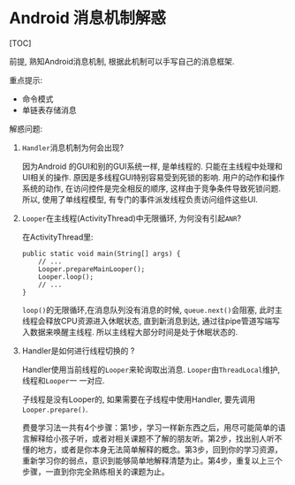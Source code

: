 # Android 消息机制解惑

[TOC]

前提, 熟知Android消息机制, 根据此机制可以手写自己的消息框架. 

重点提示:

- 命令模式
- 单链表存储消息

解惑问题:

1. `Handler`消息机制为何会出现?

   因为Android 的GUI和别的GUI系统一样, 是单线程的. 只能在主线程中处理和UI相关的操作. 原因是多线程GUI特别容易受到死锁的影响. 用户的动作和操作系统的动作, 在访问控件是完全相反的顺序, 这样由于竞争条件导致死锁问题. 所以, 使用了单线程模型, 有专门的事件派发线程负责访问组件这些UI.

   

2. `Looper`在主线程(ActivityThread)中无限循环, 为何没有引起`ANR`? 

   在ActivityThread里:

   ```
   public static void main(String[] args) {
       // ...
       Looper.prepareMainLooper();
       Looper.loop();
       // ...
   }
   ```

   

   `loop()`的无限循环,在消息队列没有消息的时候, `queue.next()`会阻塞, 此时主线程会释放CPU资源进入休眠状态, 直到新消息到达, 通过往pipe管道写端写入数据来唤醒主线程. 所以主线程大部分时间是处于休眠状态的. 

    

3. Handler是如何进行线程切换的 ? 

   Handler使用当前线程的`Looper`来轮询取出消息. `Looper`由`ThreadLocal`维护, 线程和`Looper`一 一对应. 

   子线程是没有Looper的, 如果需要在子线程中使用Handler, 要先调用`Looper.prepare()`.

   

   费曼学习法一共有4个步骤：第1步，学习一样新东西之后，用尽可能简单的语言解释给小孩子听，或者对相关课题不了解的朋友听。第2步，找出别人听不懂的地方，或者是你本身无法简单解释的概念。第3步，回到你的学习资源，重新学习你的弱点，意识到能够简单地解释清楚为止。第4步，重复以上三个步骤，一直到你完全熟练相关的课题为止。



   

   



















































































